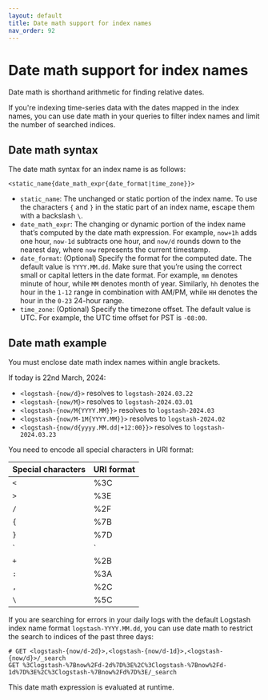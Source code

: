 ```yaml
---
layout: default
title: Date math support for index names
nav_order: 92
---
```


# Date math support for index names

Date math is shorthand arithmetic for finding relative dates.

If you're indexing time-series data with the dates mapped in the index names, you can use date math in your queries to filter index names and limit the number of searched indices.

## Date math syntax

The date math syntax for an index name is as follows:

```
<static_name{date_math_expr{date_format|time_zone}}>
```

- `static_name`: The unchanged or static portion of the index name. To use the characters `{` and `}` in the static part of an index name, escape them with a backslash `\`.
- `date_math_expr`: The changing or dynamic portion of the index name that’s computed by the date math expression. For example, `now+1h` adds one hour, `now-1d` subtracts one hour, and `now/d` rounds down to the nearest day, where `now` represents the current timestamp.
- `date_format`: (Optional) Specify the format for the computed date. The default value is `YYYY.MM.dd`. Make sure that you’re using the correct small or capital letters in the date format. For example, `mm` denotes minute of hour, while `MM` denotes month of year. Similarly, `hh` denotes the hour in the `1-12` range in combination with AM/PM, while `HH` denotes the hour in the `0-23` 24-hour range.
- `time_zone`: (Optional) Specify the timezone offset. The default value is UTC. For example, the UTC time offset for PST is `-08:00`.

## Date math example

You must enclose date math index names within angle brackets.

If today is 22nd March, 2024:

- `<logstash-{now/d}>` resolves to `logstash-2024.03.22`
- `<logstash-{now/M}>` resolves to `logstash-2024.03.01`
- `<logstash-{now/M{YYYY.MM}}>` resolves to `logstash-2024.03`
- `<logstash-{now/M-1M{YYYY.MM}}>` resolves to `logstash-2024.02`
- `<logstash-{now/d{yyyy.MM.dd|+12:00}}>` resolves to `logstash-2024.03.23`

You need to encode all special characters in URI format:

Special characters | URI format
:--- | :---
`<` | %3C
`>` | %3E
`/` | %2F
`{` | %7B
`}` | %7D
`|` | %7C
`+` | %2B
`:` | %3A
`,` | %2C
`\` | %5C

If you are searching for errors in your daily logs with the default Logstash index name format `logstash-YYYY.MM.dd`, you can use date math to restrict the search to indices of the past three days:

```
# GET <logstash-{now/d-2d}>,<logstash-{now/d-1d}>,<logstash-{now/d}>/_search
GET %3Clogstash-%7Bnow%2Fd-2d%7D%3E%2C%3Clogstash-%7Bnow%2Fd-1d%7D%3E%2C%3Clogstash-%7Bnow%2Fd%7D%3E/_search
```

This date math expression is evaluated at runtime.
